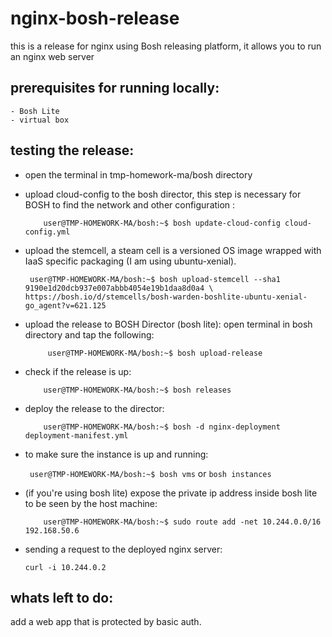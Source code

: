 # nginx-bosh-release
this is a release for nginx using Bosh releasing platform, it allows you to run an nginx web server 
## prerequisites for running locally:
    - Bosh Lite
    - virtual box

## testing the release: 

- open the terminal in tmp-homework-ma/bosh directory


- upload cloud-config to the bosh director, this step is necessary for BOSH to find the network and other configuration :

    ```console
        user@TMP-HOMEWORK-MA/bosh:~$ bosh update-cloud-config cloud-config.yml
    ```

- upload the stemcell, a steam cell is a versioned OS image wrapped with IaaS specific packaging (I am using ubuntu-xenial). 

    ```console
     user@TMP-HOMEWORK-MA/bosh:~$ bosh upload-stemcell --sha1 9190e1d20dcb937e007abbb4054e19b1daa8d0a4 \
  https://bosh.io/d/stemcells/bosh-warden-boshlite-ubuntu-xenial-go_agent?v=621.125 
    ```
     
- upload the release to BOSH Director (bosh lite): open terminal in bosh directory and tap the following: 

    ```console
         user@TMP-HOMEWORK-MA/bosh:~$ bosh upload-release 
    ```

- check if the release is up: 

    ```console
        user@TMP-HOMEWORK-MA/bosh:~$ bosh releases
    ```

- deploy the release to the director: 

    ```console 
        user@TMP-HOMEWORK-MA/bosh:~$ bosh -d nginx-deployment deployment-manifest.yml
    ```

- to make sure the instance is up and running: 

    ``` user@TMP-HOMEWORK-MA/bosh:~$ bosh vms``` or ```bosh instances```

- (if you're using bosh lite) expose the private ip address inside bosh lite to be seen by the host machine: 

    ```console
        user@TMP-HOMEWORK-MA/bosh:~$ sudo route add -net 10.244.0.0/16     192.168.50.6
    ```


- sending a request to the deployed nginx server: 

    ```curl -i 10.244.0.2```


## whats left to do: 

add a web app that is protected by basic auth.

